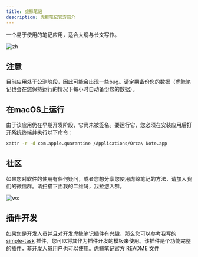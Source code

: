 ```yaml
---
title: 虎鲸笔记
description: 虎鲸笔记官方简介
---
```


一个易于使用的笔记应用，适合大纲与长文写作。

![zh](https://github.com/user-attachments/assets/761ff0f6-a4c2-4420-9c3f-4c4028c50937)

[](https://github.com/user-attachments/assets/47eaeae5-4bc3-4702-a817-9fb2cde33b3f)

## 注意

目前应用处于公测阶段，因此可能会出现一些bug。请定期备份您的数据（虎鲸笔记也会在您保持运行的情况下每小时自动备份您的数据）。

## 在macOS上运行

由于该应用仍在早期开发阶段，它尚未被签名。要运行它，您必须在安装应用后打开系统终端并执行以下命令：

```bash
xattr -r -d com.apple.quarantine /Applications/Orca\ Note.app
```

## 社区

如果您对软件的使用有任何疑问，或者您想分享您使用虎鲸笔记的方法，请加入我们的微信群。请扫描下面我的二维码，我拉您入群。

![wx](https://github.com/user-attachments/assets/340d879d-b812-40f9-adfe-925b4dc875ab)

## 插件开发

如果您是开发人员并且对开发虎鲸笔记插件有兴趣，那么您可以参考我写的 [simple-task](https://github.com/sethyuan/orca-simple-task) 插件，您可以将其作为插件开发的模板来使用。该插件是个功能完整的插件，非开发人员用户也可以使用。虎鲸笔记官方 README 文件

[](https://github.com/sethyuan/orca-note/blob/main/README.zh.md)
